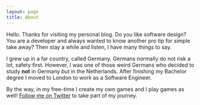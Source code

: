 ```yaml
---
layout: page
title: About
---
```


Hello. Thanks for visiting my personal blog. Do you like software design? You are a developer and always wanted to know another pro tip for simple take away? Then stay a while and listen, I have many things to say.

I grew up in a far country, called Germany. Germans normally do not risk a lot, safety first. However, I was one of those weird Germans who decided to study **not** in Germany *but* in the Netherlands. After finishing my Bachelor degree I moved to London to work as a Software Engineer.

By the way, in my free-time I create my own games and I play games as well! [Follow me on Twitter](https://twitter.com/bitbrain_) to take part of my journey.
